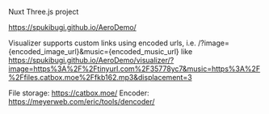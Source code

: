 Nuxt Three.js project

https://spukibugi.github.io/AeroDemo/

Visualizer supports custom links using encoded urls, i.e. /?image={encoded_image_url}&music={encoded_music_url} like
https://spukibugi.github.io/AeroDemo/visualizer/?image=https%3A%2F%2Ftinyurl.com%2F35778yc7&music=https%3A%2F%2Ffiles.catbox.moe%2Ffkb162.mp3&displacement=3

File storage: https://catbox.moe/
Encoder: https://meyerweb.com/eric/tools/dencoder/
